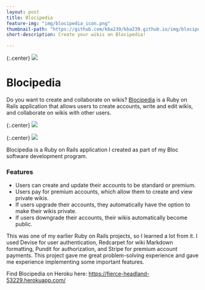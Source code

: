 ```yaml
---
layout: post
title: Blocipedia
feature-img: "img/blocipedia_icon.png"
thumbnail-path: "https://github.com/kba239/kba239.github.io/img/blocipedia_icon.png"
short-description: Create your wikis on Blocipedia!

---
```

{:.center}
![](https://github.com/kba239/kba239.github.io/img/sample_feature_img_2.png)

# Blocipedia
Do you want to create and collaborate on wikis? [Blocipedia](https://github.com/kba239/blocipedia) is a Ruby on Rails application that allows users to create accounts, write and edit wikis, and collaborate on wikis with other users.

{:.center}
![](https://github.com/kba239/kba239.github.io/img/blocipedia_all_wikis.png)

{:.center}
![](https://github.com/kba239/kba239.github.io/img/blocipedia_view_wiki.png)

Blocipedia is a Ruby on Rails application I created as part of my Bloc software development program.

### Features
* Users can create and update their accounts to be standard or premium.
* Users pay for premium accounts, which allow them to create and view private wikis.
* If users upgrade their accounts, they automatically have the option to make their wikis private.
* If users downgrade their accounts, their wikis automatically become public.


This was one of my earlier Ruby on Rails projects, so I learned a lot from it. I used Devise for user authentication, Redcarpet for wiki Markdown formatting, Pundit for authorization, and Stripe for premium account payments. This project gave me great problem-solving experience and gave me experience implementing some important features.


Find Blocipedia on Heroku here: https://fierce-headland-53229.herokuapp.com/
